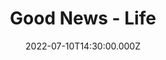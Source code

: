 ---
video:
  type: vimeo
  id: 728655424
speaker:
  permalink: bart-wilkins
  name: Bart Wilkins
title: Good News - Life
image: https://i.imgur.com/cD1xF3p.png
date: 2022-07-10T14:30:00.000Z
series: "Good News"
---